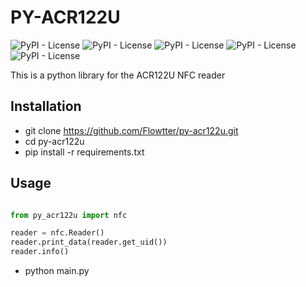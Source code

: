 # PY-ACR122U


![PyPI - License](https://img.shields.io/pypi/v/py-acr122u)
![PyPI - License](https://img.shields.io/pypi/l/py-acr122u)
![PyPI - License](https://img.shields.io/pypi/dm/py-acr122u)
![PyPI - License](https://img.shields.io/pypi/pyversions/py-acr122u)
![PyPI - License](https://img.shields.io/pypi/wheel/py-acr122u)



This is a python library for the ACR122U NFC reader

## Installation
- git clone https://github.com/Flowtter/py-acr122u.git
- cd py-acr122u
- pip install -r requirements.txt

## Usage

```python

from py_acr122u import nfc

reader = nfc.Reader()
reader.print_data(reader.get_uid())
reader.info()
```
- python main.py
